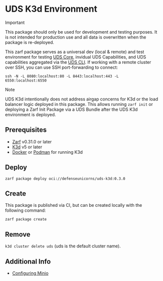 # UDS K3d Environment

> [!IMPORTANT]
> This package should only be used for development and testing purposes. It is not intended for production use and all data is overwritten when the package is re-deployed.

This zarf package serves as a universal dev (local & remote) and test environment for testing [UDS Core](https://github.com/defenseunicorns/uds-core), invidual UDS Capabilities, and UDS capabilities aggregated via the [UDS CLI](https://github.com/defenseunicorns/uds-cli). If working with a remote cluster over SSH, you can use SSH port-forwarding to connect:

`ssh -N -L 8080:localhost:80 -L 8443:localhost:443 -L 6550:localhost:6550`

> [!NOTE]
> UDS K3d intentionally does not address airgap concerns for K3d or the load balancer logic deployed in this package. This allows running `zarf init` or deploying a Zarf Init Package via a UDS Bundle after the UDS K3d environment is deployed.

## Prerequisites

- [Zarf](https://docs.zarf.dev/docs/getting-started#installing-zarf) v0.31.0 or later
- [K3d](https://k3d.io/#installation) v5 or later
- [Docker](https://docs.docker.com/get-docker/) or [Podman](https://podman.io/getting-started/installation) for running K3d

## Deploy

<!-- x-release-please-start-version -->

`zarf package deploy oci://defenseunicorns/uds-k3d:0.3.0`

<!-- x-release-please-end -->

## Create

This package is published via CI, but can be created locally with the following command:

`zarf package create`

## Remove

`k3d cluster delete uds` (uds is the default cluster name).

## Additional Info

- [Configuring Minio](docs/MINIO.md)
